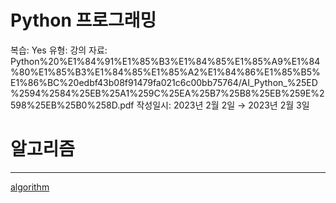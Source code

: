# Python 프로그래밍

복습: Yes
유형: 강의
자료: Python%20%E1%84%91%E1%85%B3%E1%84%85%E1%85%A9%E1%84%80%E1%85%B3%E1%84%85%E1%85%A2%E1%84%86%E1%85%B5%E1%86%BC%20edbf43b08f91479fa021c6c00bb75764/AI_Python_%25ED%2594%2584%25EB%25A1%259C%25EA%25B7%25B8%25EB%259E%2598%25EB%25B0%258D.pdf
작성일시: 2023년 2월 2일 → 2023년 2월 3일

# 알고리즘

---

[algorithm](https://www.notion.so/algorithm-2f0f25e27f124609b2e8b68e7ba29f46)